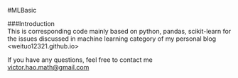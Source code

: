 #MLBasic

###Introduction  
This is corresponding code mainly based on python, pandas, scikit-learn for the issues 
discussed in machine learning category of my personal blog <weituo12321.github.io>  

If you have any questions, feel free to contact me <victor.hao.math@gmail.com>
